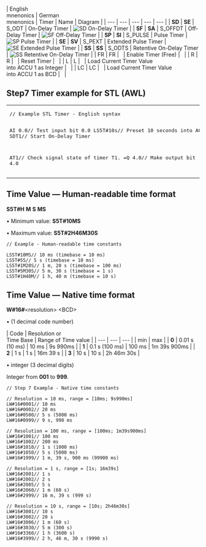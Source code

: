 | English  
mnenonics | German  
mnenonics | Timer | Name | Diagram |
| --- | --- | --- | --- | --- |
| **SD** | **SE** | S\_ODT | On-Delay Timer | ![SD On-Delay Timer](https://plc.mavjuz.com/siemens/simatic/step-7/timer/sd.gif) |
| **SF** | **SA** | S\_OFFDT | Off-Delay Timer | ![SF Off-Delay Timer](https://plc.mavjuz.com/siemens/simatic/step-7/timer/sf.gif) |
| **SP** | **SI** | S\_PULSE | Pulse Timer | ![SP Pulse Timer](https://plc.mavjuz.com/siemens/simatic/step-7/timer/sp.gif) |
| **SE** | **SV** | S\_PEXT | Extended Pulse Timer | ![SE Extended Pulse Timer](https://plc.mavjuz.com/siemens/simatic/step-7/timer/se.gif) |
| **SS** | **SS** | S\_ODTS | Retentive On-Delay Timer | ![SS Retentive On-Delay Timer](https://plc.mavjuz.com/siemens/simatic/step-7/timer/ss.gif) |
| FR | FR |   | Enable Timer (Free) |   |
| R | R |   | Reset Timer |   |
| L | L |   | Load Current Timer Value  
into ACCU 1 as Integer |   |
| LC | LC |   | Load Current Timer Value  
into ACCU 1 as BCD |   |

## Step7 Timer example for STL (AWL)

<table><tbody><tr><td data-evernote-id="64"><pre data-evernote-id="117">// Example STL Timer - English syntax

AI 0.0// Test input bit 0.0
LS5T#10s// Preset 10 seconds into ACCU 1.
SDT1// Start On-Delay Timer

AT1// Check signal state of timer T1.
=Q 4.0// Make output bit 4.0</pre></td><td data-evernote-id="65"><pre data-evernote-id="118">// German syntax

UE 0.0
LS5T#10s
SET1

UT1
=A 4.0</pre></td></tr></tbody></table>

## Time Value — Human-readable time format

**S5T#**<hours>**H** <minutes>**M** <seconds>**S** <milliseconds>**MS**

• Minimum value: **S5T#10MS**

• Maximum value: **S5T#2H46M30S**

```
// Example - Human-readable time constants

LS5T#10MS// 10 ms (timebase = 10 ms)
LS5T#5S// 5 s (timebase = 10 ms)
LS5T#1M20S// 1 m, 20 s (timebase = 100 ms)
LS5T#5M30S// 5 m, 30 s (timebase = 1 s)
LS5T#1H40M// 1 h, 40 m (timebase = 10 s)
```

## Time Value — Native time format

**W#16#**<resolution\> <BCD\>

• <Resolution> (1 decimal code number)

| Code | Resolution or  
Time Base | Range of Time value |
| --- | --- | --- |
| min | max |
| **0** | 0.01 s (10 ms) | 10 ms | 9s 990ms |
| **1** | 0.1 s (100 ms) | 100 ms | 1m 39s 900ms |
| **2** | 1 s | 1 s | 16m 39 s |
| **3** | 10 s | 10 s | 2h 46m 30s |

• <BCD> integer (3 decimal digits)

Integer from **001** to **999**.

```
// Step 7 Example - Native time constants

// Resolution = 10 ms, range = [10ms; 9s990ms]
LW#16#0001// 10 ms
LW#16#0002// 20 ms
LW#16#0500// 5 s (5000 ms)
LW#16#0999// 9 s, 990 ms

// Resolution = 100 ms, range = [100ms; 1m39s900ms]
LW#16#1001// 100 ms
LW#16#1002// 200 ms
LW#16#1010// 1 s (1000 ms)
LW#16#1050// 5 s (5000 ms)
LW#16#1999// 1 m, 39 s, 900 ms (99900 ms)

// Resolution = 1 s, range = [1s; 16m39s]
LW#16#2001// 1 s
LW#16#2002// 2 s
LW#16#2005// 5 s
LW#16#2060// 1 m (60 s)
LW#16#2999// 16 m, 39 s (999 s)

// Resolution = 10 s, range = [10s; 2h46m30s]
LW#16#3001// 10 s
LW#16#3002// 20 s
LW#16#3006// 1 m (60 s)
LW#16#3030// 5 m (300 s)
LW#16#3360// 1 h (3600 s)
LW#16#3999// 2 h, 46 m, 30 s (9990 s)
```